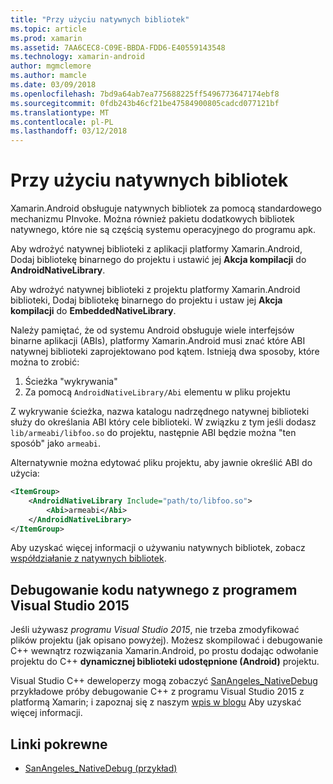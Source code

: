```yaml
---
title: "Przy użyciu natywnych bibliotek"
ms.topic: article
ms.prod: xamarin
ms.assetid: 7AA6CEC8-C09E-BBDA-FDD6-E40559143548
ms.technology: xamarin-android
author: mgmclemore
ms.author: mamcle
ms.date: 03/09/2018
ms.openlocfilehash: 7bd9a64ab7ea775688225ff5496773647174ebf8
ms.sourcegitcommit: 0fdb243b46cf21be47584900805cadcd077121bf
ms.translationtype: MT
ms.contentlocale: pl-PL
ms.lasthandoff: 03/12/2018
---
```

# <a name="using-native-libraries"></a>Przy użyciu natywnych bibliotek

Xamarin.Android obsługuje natywnych bibliotek za pomocą standardowego mechanizmu PInvoke. Można również pakietu dodatkowych bibliotek natywnego, które nie są częścią systemu operacyjnego do programu apk.

Aby wdrożyć natywnej biblioteki z aplikacji platformy Xamarin.Android, Dodaj bibliotekę binarnego do projektu i ustawić jej **Akcja kompilacji** do **AndroidNativeLibrary**.

Aby wdrożyć natywnej biblioteki z projektu platformy Xamarin.Android biblioteki, Dodaj bibliotekę binarnego do projektu i ustaw jej **Akcja kompilacji** do **EmbeddedNativeLibrary**.

Należy pamiętać, że od systemu Android obsługuje wiele interfejsów binarne aplikacji (ABIs), platformy Xamarin.Android musi znać które ABI natywnej biblioteki zaprojektowano pod kątem.
Istnieją dwa sposoby, które można to zrobić:

1.  Ścieżka "wykrywania"
1.  Za pomocą `AndroidNativeLibrary/Abi` elementu w pliku projektu


Z wykrywanie ścieżka, nazwa katalogu nadrzędnego natywnej biblioteki służy do określania ABI który cele biblioteki. W związku z tym jeśli dodasz `lib/armeabi/libfoo.so` do projektu, następnie ABI będzie można "ten sposób" jako `armeabi`.

Alternatywnie można edytować pliku projektu, aby jawnie określić ABI do użycia:

```xml
<ItemGroup>
    <AndroidNativeLibrary Include="path/to/libfoo.so">
        <Abi>armeabi</Abi>
    </AndroidNativeLibrary>
</ItemGroup>
```

Aby uzyskać więcej informacji o używaniu natywnych bibliotek, zobacz [współdziałanie z natywnych bibliotek](http://www.mono-project.com/docs/advanced/pinvoke/).

## <a name="debugging-native-code-with-visual-studio-2015"></a>Debugowanie kodu natywnego z programem Visual Studio 2015

Jeśli używasz *programu Visual Studio 2015*, nie trzeba zmodyfikować plików projektu (jak opisano powyżej).
Możesz skompilować i debugowanie C++ wewnątrz rozwiązania Xamarin.Android, po prostu dodając odwołanie projektu do C++ **dynamicznej biblioteki udostępnione (Android)** projektu.

Visual Studio C++ deweloperzy mogą zobaczyć [SanAngeles_NativeDebug](https://developer.xamarin.com/samples/monodroid/SanAngeles_NDK/) przykładowe próby debugowanie C++ z programu Visual Studio 2015 z platformą Xamarin; i zapoznaj się z naszym [wpis w blogu](https://blog.xamarin.com/build-and-debug-c-libraries-in-xamarin-android-apps-with-visual-studio-2015/) Aby uzyskać więcej informacji.



## <a name="related-links"></a>Linki pokrewne

- [SanAngeles_NativeDebug (przykład)](https://developer.xamarin.com/samples/monodroid/SanAngeles_NDK/)

